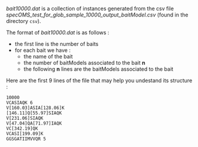_bait10000.dat_ is a collection of instances generated from the csv file
_specOMS_test_for_glob_sample_10000_output_baitModel.csv_ (found in the
directory `csv`).

The format of _bait10000.dat_ is as follows :
* the first line is the number of baits
* for each bait we have :
    - the name of the bait
    - the number of baitModels associated to the bait **n**
    - the following **n** lines are the baitModels associated to the bait

Here are the first 9 lines of the file that may help you undestand its structure :
```
10000
VCASIAQK 6
V[160.03]ASIA[128.06]K
[146.11]Q[55.97]SIAQK
V[231.06]SIAQK
V[47.04]QA[71.97]IAQK
VC[342.19]QK
VCASI[199.09]K
GGSGATIIMVVQR 5
```

